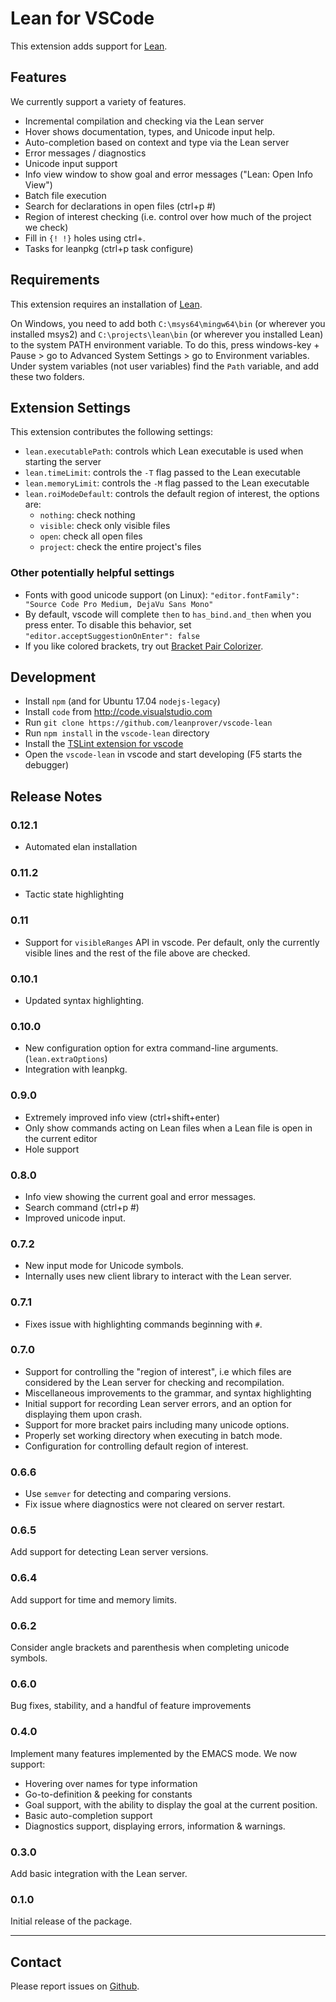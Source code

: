 # Lean for VSCode

This extension adds support for [Lean](https://github.com/leanprover/lean).

## Features

We currently support a variety of features.

* Incremental compilation and checking via the Lean server
* Hover shows documentation, types, and Unicode input help.
* Auto-completion based on context and type via the Lean server
* Error messages / diagnostics
* Unicode input support
* Info view window to show goal and error messages ("Lean: Open Info View")
* Batch file execution
* Search for declarations in open files (ctrl+p #)
* Region of interest checking (i.e. control over how much of the project we check)
* Fill in `{! !}` holes using ctrl+.
* Tasks for leanpkg (ctrl+p task configure)

## Requirements

This extension requires an installation of [Lean](https://leanprover.github.io).

On Windows, you need to add both `C:\msys64\mingw64\bin` (or wherever you installed msys2) and `C:\projects\lean\bin` (or wherever you installed Lean) to the system PATH environment variable.  To do this, press windows-key + Pause > go to Advanced System Settings > go to Environment variables. Under system variables (not user variables) find the `Path` variable, and add these two folders.

## Extension Settings

This extension contributes the following settings:

* `lean.executablePath`: controls which Lean executable is used when starting the server
* `lean.timeLimit`: controls the `-T` flag passed to the Lean executable
* `lean.memoryLimit`: controls the `-M` flag passed to the Lean executable
* `lean.roiModeDefault`: controls the default region of interest, the options are:
  - `nothing`: check nothing
  - `visible`: check only visible files
  - `open`: check all open files
  - `project`: check the entire project's files

### Other potentially helpful settings

* Fonts with good unicode support (on Linux): `"editor.fontFamily": "Source Code Pro Medium, DejaVu Sans Mono"`
* By default, vscode will complete `then` to `has_bind.and_then` when you press enter.  To disable this behavior, set `"editor.acceptSuggestionOnEnter": false`
* If you like colored brackets, try out [Bracket Pair Colorizer](https://marketplace.visualstudio.com/items?itemName=CoenraadS.bracket-pair-colorizer).

## Development

* Install `npm` (and for Ubuntu 17.04 `nodejs-legacy`)
* Install `code` from http://code.visualstudio.com
* Run `git clone https://github.com/leanprover/vscode-lean`
* Run `npm install` in the `vscode-lean` directory
* Install the [TSLint extension for vscode](https://marketplace.visualstudio.com/items?itemName=eg2.tslint)
* Open the `vscode-lean` in vscode and start developing (F5 starts the debugger)

## Release Notes

### 0.12.1
* Automated elan installation

### 0.11.2
* Tactic state highlighting

### 0.11
* Support for `visibleRanges` API in vscode.  Per default, only the currently visible lines and the rest of the file above are checked.

### 0.10.1
* Updated syntax highlighting.

### 0.10.0
* New configuration option for extra command-line arguments. (`lean.extraOptions`)
* Integration with leanpkg.

### 0.9.0
* Extremely improved info view (ctrl+shift+enter)
* Only show commands acting on Lean files when a Lean file is open in the current editor
* Hole support

### 0.8.0
* Info view showing the current goal and error messages.
* Search command (ctrl+p #)
* Improved unicode input.

### 0.7.2
* New input mode for Unicode symbols.
* Internally uses new client library to interact with the Lean server.

### 0.7.1
* Fixes issue with highlighting commands beginning with `#`.

### 0.7.0
* Support for controlling the "region of interest", i.e which files
  are considered by the Lean server for checking and recompilation.
* Miscellaneous improvements to the grammar, and syntax highlighting
* Initial support for recording Lean server errors, and an option
  for displaying them upon crash.
* Support for more bracket pairs including many unicode options.
* Properly set working directory when executing in batch mode.
* Configuration for controlling default region of interest.

### 0.6.6

* Use `semver` for detecting and comparing versions.
* Fix issue where diagnostics were not cleared on
  server restart.

### 0.6.5

Add support for detecting Lean server versions.

### 0.6.4

Add support for time and memory limits.

### 0.6.2

Consider angle brackets and parenthesis when completing unicode symbols.

### 0.6.0

Bug fixes, stability, and a handful of feature improvements

### 0.4.0

Implement many features implemented by the EMACS mode. We now support:

- Hovering over names for type information
- Go-to-definition & peeking for constants
- Goal support, with the ability to display the
  goal at the current position.
- Basic auto-completion support
- Diagnostics support, displaying errors, information
   & warnings.

### 0.3.0

Add basic integration with the Lean server.

### 0.1.0

Initial release of the package.

-----------------------------------------------------------------------------------------------------------

## Contact

Please report issues on [Github](https://github.com/leanprover/vscode-lean).
